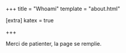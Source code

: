 +++
title = "Whoami"
template = "about.html"

[extra] 
katex = true

+++

Merci de patienter, la page se remplie.
